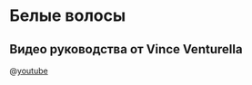 # Белые волосы

## Видео руководства от Vince Venturella

@[youtube](https://youtu.be/QED-xVnRnEQ?si=1My_alZcFP7u_Cr1)
